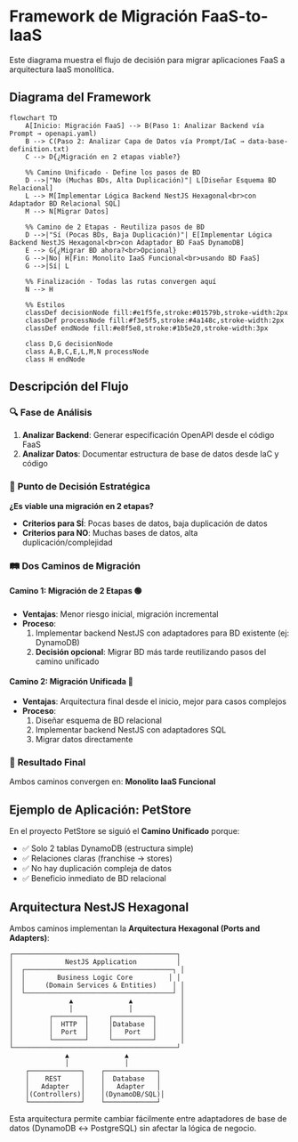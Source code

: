 # Framework de Migración FaaS-to-IaaS

Este diagrama muestra el flujo de decisión para migrar aplicaciones FaaS a arquitectura IaaS monolítica.

## Diagrama del Framework

```mermaid
flowchart TD
    A[Inicio: Migración FaaS] --> B(Paso 1: Analizar Backend vía Prompt → openapi.yaml)
    B --> C(Paso 2: Analizar Capa de Datos vía Prompt/IaC → data-base-definition.txt)
    C --> D{¿Migración en 2 etapas viable?}

    %% Camino Unificado - Define los pasos de BD
    D -->|"No (Muchas BDs, Alta Duplicación)"| L[Diseñar Esquema BD Relacional]
    L --> M[Implementar Lógica Backend NestJS Hexagonal<br>con Adaptador BD Relacional SQL]
    M --> N[Migrar Datos]

    %% Camino de 2 Etapas - Reutiliza pasos de BD
    D -->|"Sí (Pocas BDs, Baja Duplicación)"| E[Implementar Lógica Backend NestJS Hexagonal<br>con Adaptador BD FaaS DynamoDB]
    E --> G{¿Migrar BD ahora?<br>Opcional}
    G -->|No| H[Fin: Monolito IaaS Funcional<br>usando BD FaaS]
    G -->|Sí| L

    %% Finalización - Todas las rutas convergen aquí
    N --> H

    %% Estilos
    classDef decisionNode fill:#e1f5fe,stroke:#01579b,stroke-width:2px
    classDef processNode fill:#f3e5f5,stroke:#4a148c,stroke-width:2px
    classDef endNode fill:#e8f5e8,stroke:#1b5e20,stroke-width:3px
    
    class D,G decisionNode
    class A,B,C,E,L,M,N processNode
    class H endNode
```

## Descripción del Flujo

### 🔍 **Fase de Análisis**
1. **Analizar Backend**: Generar especificación OpenAPI desde el código FaaS
2. **Analizar Datos**: Documentar estructura de base de datos desde IaC y código

### 🤔 **Punto de Decisión Estratégica**
**¿Es viable una migración en 2 etapas?**
- **Criterios para SÍ**: Pocas bases de datos, baja duplicación de datos
- **Criterios para NO**: Muchas bases de datos, alta duplicación/complejidad

### 🛤️ **Dos Caminos de Migración**

#### **Camino 1: Migración de 2 Etapas** 🟢
- **Ventajas**: Menor riesgo inicial, migración incremental
- **Proceso**:
  1. Implementar backend NestJS con adaptadores para BD existente (ej: DynamoDB)
  2. **Decisión opcional**: Migrar BD más tarde reutilizando pasos del camino unificado

#### **Camino 2: Migración Unificada** 🔴  
- **Ventajas**: Arquitectura final desde el inicio, mejor para casos complejos
- **Proceso**:
  1. Diseñar esquema de BD relacional
  2. Implementar backend NestJS con adaptadores SQL
  3. Migrar datos directamente

### 🎯 **Resultado Final**
Ambos caminos convergen en: **Monolito IaaS Funcional**

## Ejemplo de Aplicación: PetStore

En el proyecto PetStore se siguió el **Camino Unificado** porque:
- ✅ Solo 2 tablas DynamoDB (estructura simple)
- ✅ Relaciones claras (franchise → stores)
- ✅ No hay duplicación compleja de datos
- ✅ Beneficio inmediato de BD relacional

## Arquitectura NestJS Hexagonal

Ambos caminos implementan la **Arquitectura Hexagonal (Ports and Adapters)**:

```
┌─────────────────────────────────────────┐
│             NestJS Application          │
│  ┌─────────────────────────────────────┐ │
│  │        Business Logic Core         │ │
│  │     (Domain Services & Entities)    │ │
│  └─────────────────────────────────────┘ │
│              ▲              ▲            │
│              │              │            │
│         ┌────────┐     ┌──────────┐      │
│         │  HTTP  │     │Database  │      │
│         │  Port  │     │   Port   │      │
│         └────────┘     └──────────┘      │
└─────────────────────────────────────────┘
              ▲              ▲
              │              │
    ┌─────────────┐    ┌─────────────┐
    │    REST     │    │  Database   │
    │   Adapter   │    │   Adapter   │
    │(Controllers)│    │(DynamoDB/SQL)│
    └─────────────┘    └─────────────┘
```

Esta arquitectura permite cambiar fácilmente entre adaptadores de base de datos (DynamoDB ↔ PostgreSQL) sin afectar la lógica de negocio.